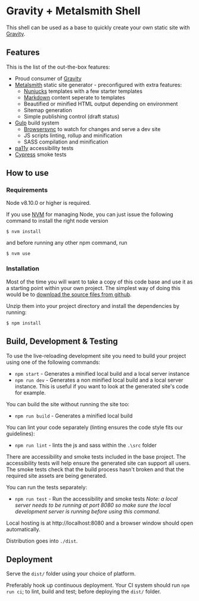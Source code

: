 # Gravity + Metalsmith Shell

This shell can be used as a base to quickly create your own static site with [Gravity](https://github.com/buildit/gravity-ui-sass).


## Features

This is the list of the out-the-box features:
- Proud consumer of [Gravity](https://github.com/buildit/gravity-ui-sass)
- [Metalsmith](https://metalsmith.io/) static site generator - preconfigured with extra features:
  - [Nunjucks](https://mozilla.github.io/nunjucks/) templates with a few starter templates
  - [Markdown](https://en.wikipedia.org/wiki/Markdown) content seperate to templates
  - Beautified or minified HTML output depending on environment
  - Sitemap generation
  - Simple publishing control (draft status)
- [Gulp](https://gulpjs.com/) build system
  - [Browsersync](https://www.browsersync.io/) to watch for changes and serve a dev site
  - JS scripts linting, rollup and minification
  - SASS compilation and minification
- [pa11y](http://pa11y.org/) accessibility tests
- [Cypress](https://www.cypress.io/) smoke tests

## How to use

### Requirements

Node v8.10.0 or higher is required.

If you use [NVM](https://github.com/creationix/nvm) for managing Node, you can just issue the following command to install the right node version

    $ nvm install

and before running any other npm command, run

    $ nvm use

### Installation

Most of the time you will want to take a copy of this code base and use it as a starting point within your own project.
The simplest way of doing this would be to [download the source files from github](https://github.com/dw-buildit/gravity-metalsmith-shell/archive/master.zip).

Unzip them into your project directory and install the dependencies by running:

    $ npm install

## Build, Development & Testing

To use the live-reloading development site you need to build your project using one of the following commands:
- `npm start` - Generates a minified local build and a local server instance
- `npm run dev` - Generates a non minified local build and a local server instance. This is useful if you want to look at the generated site's code for example.

You can build the site without running the site too:
- `npm run build` - Generates a minified local build

You can lint your code separately (linting ensures the code style fits our guidelines):

- `npm run lint` - lints the js and sass within the `.\src` folder

There are accessibility and smoke tests included in the base project.
The accessibility tests will help ensure the generated site can support all users.
The smoke tests check that the build process hasn't broken and that the required site assets are being generated.

You can run the tests separately:

- `npm run test` - Run the accessibility and smoke tests *Note: a local server needs to be running at port 8080 so make sure the local development server is running before using this command.*

Local hosting is at http://localhost:8080 and a browser window should open automatically.

Distribution goes into `./dist`.

## Deployment

Serve the `dist/` folder using your choice of platform.

Preferably hook up continuous deployment. Your CI system should run `npm run ci`; to lint, build and test; before deploying the `dist/` folder.
